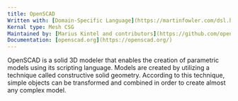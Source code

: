 ```yaml
---
title: OpenSCAD
Written with: [Domain-Specific Language](https://martinfowler.com/dsl.html)
Kernal type: Mesh CSG
Maintained by: [Marius Kintel and contributors](https://github.com/openscad/openscad/graphs/contributors)
Documentation: [openscad.org](https://openscad.org/)
---
```

OpenSCAD is a solid 3D modeler that enables the creation of parametric models using its scripting language. Models are created by utilizing a technique called constructive solid geometry. According to this technique, simple objects can be transformed and combined in order to create almost any complex model.

